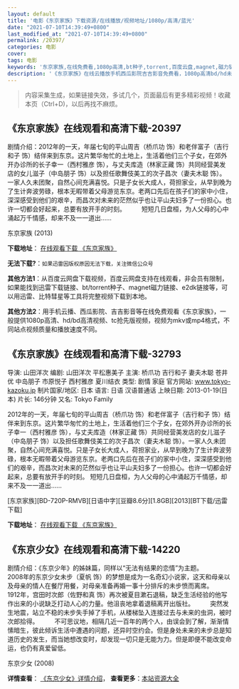 ```yaml
---
layout: default
title: '电影《东京家族》下载资源/在线播放/视频地址/1080p/高清/蓝光'
date: "2021-07-10T14:39:49+0800"
last_modified_at: "2021-07-10T14:39:49+0800"
permalink: /20397/
categories: 电影
cover:
tags: 电影
keywords: '东京家族,在线免费看,1080p高清,bt种子,torrent,百度云盘,magnet,磁力链,迅雷下载资源'
description: '《东京家族》在线云播放手机西瓜影院吉吉影音免费看，1080p高清bd/hd未删减完整版和tc抢先枪版，mkv/mp4格式，附带bt/torrent种子、magnet/磁力链、百度云盘、网盘资源迅雷下载链接'
---
```


>内容采集生成，如果链接失效，多试几个，页面最后有更多精彩视频！收藏本页（Ctrl+D)，以后再找不麻烦。


## 《东京家族》在线观看和高清下载-20397

剧情介绍：2012年的一天，年届七旬的平山周吉（桥爪功 饰）和老伴富子（吉行和子 饰）结伴来到东京。这片繁华匆忙的土地上，生活着他们三个子女，在郊外开办诊所的长子幸一（西村雅彦 饰），与丈夫库造（林家正藏 饰）共同经营美发店的女儿滋子（中岛朋子 饰）以及担任歌舞伎美工的次子昌次（妻夫木聪 饰）。一家人久未团聚，自然心间充满喜悦。只是子女长大成人，荷担家业，从早到晚为了生计奔波劳碌，根本无暇带着父母游览东京。老两口先后在孩子们的家中小住，深深感受到他们的艰辛，而昌次对未来的茫然似乎也让平山夫妇多了一份担心。也许一切都会好起来，总要有放开手的时刻。  　　短短几日盘桓，为人父母的心中涌起万千情感，却来不及一一道出……


东京家族 (2013)

**下载地址**： [在线观看下载 《东京家族》](https://www.btbtdy.me/btdy/dy1896.html) 


**无法下载?**：`如果迅雷因版权原因无法下载，关注微信公众号 `

**其他方法1**：从百度云网盘下载视频，百度云网盘支持在线观看，非会员有限制，如果能找到迅雷下载链接、bt/torrent种子、magnet磁力链接、e2dk链接等，可以用迅雷、比特彗星等工具将完整视频下载到本地。

**其他方法2**：用手机云播、西瓜影院、吉吉影音等在线免费观看《东京家族》，一般提供1080p高清、hd/bd高清视频、tc抢先版视频，视频为mkv或mp4格式，不同站点视频质量和播放速度不同。


## 《东京家族》在线观看和高清下载-32793

导演: 山田洋次 编剧: 山田洋次 平松惠美子 主演: 桥爪功 吉行和子 妻夫木聪 苍井优 中岛朋子 市原悦子 西村雅彦 夏川结衣 类型: 剧情 家庭 官方网站: www.tokyo-kazoku.jp 制片国家/地区: 日本 语言: 日语 汉语普通话 上映日期: 2013-01-19(日本) 片长: 146分钟 又名: Tokyo Family

2012年的一天，年届七旬的平山周吉（桥爪功 饰）和老伴富子（吉行和子 饰）结伴来到东京。这片繁华匆忙的土地上，生活着他们三个子女，在郊外开办诊所的长子幸一（西村雅彦 饰），与丈夫库造（林家正藏 饰）共同经营美发店的女儿滋子（中岛朋子 饰）以及担任歌舞伎美工的次子昌次（妻夫木聪 饰）。一家人久未团聚，自然心间充满喜悦。只是子女长大成人，荷担家业，从早到晚为了生计奔波劳碌，根本无暇带着父母游览东京。老两口先后在孩子们的家中小住，深深感受到他们的艰辛，而昌次对未来的茫然似乎也让平山夫妇多了一份担心。也许一切都会好起来，总要有放开手的时刻。 短短几日盘桓，为人父母的心中涌起万千情感，却来不及一一道出……


[东京家族][BD-720P-RMVB][日语中字][豆瓣8.6分][1.8GB][2013][BT下载/迅雷下载]

**下载地址**： [在线观看下载 《东京家族》](https://www.btdx8.com/torrent/tokyo_family_2013.html) 


## 《东京少女》在线观看和高清下载-14220

剧情介绍：《东京少年》的姊妹篇，同样以“无法有结果的恋情”为主题。  　　2008年的东京少女未步（夏帆 饰）的梦想是成为一名奇幻小说家，这天和母亲以及母亲的情人在餐厅用餐，对母亲准备再婚一事十分排斥的未步愤而离席。  　　1912年，宫田时次郎（佐野和真 饰）再次被夏目漱石退稿，缺乏生活经验的他写作出来的小说缺乏打动人心的力量。他沮丧地拿着退稿离开出版社。  　　突然发生地震，站立不稳的未步失手掉了手机，从楼梯坠入连接过去与未来的虫洞，被时次郎拾得。  　　不可思议地，相隔几近一百年的两个人，由误会到了解，渐渐情愫暗生，彼此倾诉生活中遭遇的问题，还异时空约会。但是身处未来的未步总是知道历史的发生，而当她想改变时，却发现一切只是无能为力。但是即便不能改变命运，也仍有真爱留低。


东京少女 (2008)

**详情查看**： [《东京少女》详情介绍](/movie/14220/)， **查看更多**：[本站资源大全](/movie/t/all/)

